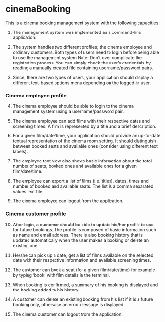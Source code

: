 # cinemaBooking

This is a cinema booking management system with the following capacities:


1. The management system was implemented as a command-line application.


2. The system handles two different profiles; the cinema employee and ordinary customers. Both types of users need to login before being able to use the management system
Note: Don’t over complicate the registration process. You can simply check the user’s credentials by reading a manually created file containing username/password pairs.


3. Since, there are two types of users, your application should display a different text-based options menu depending on the logged-in user.


### Cinema employee profile


4. The cinema employee should be able to login to the cinema management system using a username/password pair.


5. The cinema employee can add films with their respective dates and screening times. A film is represented by a title and a brief description.


6. For a given film/date/time, your application should provide an up-to-date textual representation of the cinema room setting. It should distinguish between booked seats and available ones (consider using different text labels).


7. The employee text view also shows basic information about the total number of seats, booked ones and available ones for a given film/date/time.


8. The employee can export a list of films (i.e. titles), dates, times and number of booked and available seats. The list is a comma separated values text file.


9. The cinema employee can logout from the application.


### Cinema customer profile


10. After login, a customer should be able to update his/her profile to use for future bookings. The profile is composed of basic information such as name and email address. There is also booking history that is updated automatically when the user makes a booking or delete an existing one.


11. He/she can pick up a date, get a list of films available on the selected date with their respective information and available screening times.


12. The customer can book a seat (for a given film/date/time) for example by typing ‘book’ with film details in the terminal.


13. When booking is confirmed, a summary of his booking is displayed and the booking added to his history.


14. A customer can delete an existing booking from his list if it is a future booking only, otherwise an error message is displayed.


15. The cinema customer can logout from the application.
